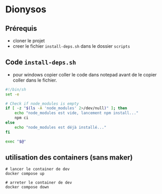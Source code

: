 # Dionysos

## Prérequis

-   cloner le projet
- creer le fichier `install-deps.sh` dans le dossier `scripts`

## Code `install-deps.sh`

- pour windows copier coller le code dans notepad avant de le copier coller dans le fichier.

```bash
#!/bin/sh
set -e

# Check if node_modules is empty
if [ -z "$(ls -A 'node_modules' 2>/dev/null)" ]; then
    echo "node_modules est vide, lancement npm install..."
    npm ci
else
    echo "node_modules est déjà installé..."
fi

exec "$@"
```

## utilisation des containers (sans maker)

```shell
# lancer le container de dev
docker compose up

# arreter le container de dev
docker compose down
```
